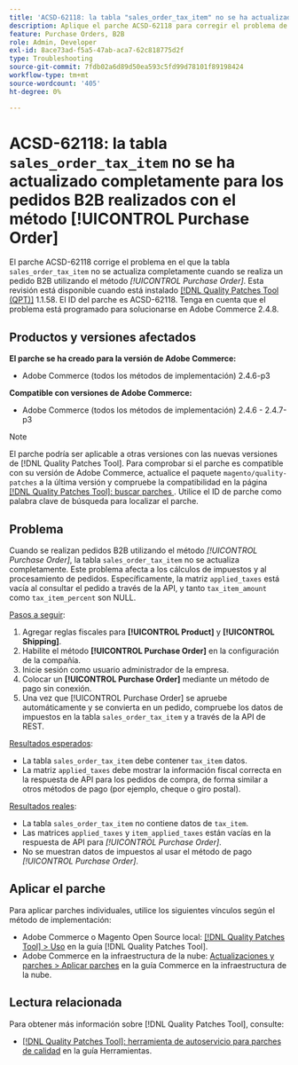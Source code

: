 ```yaml
---
title: 'ACSD-62118: la tabla "sales_order_tax_item" no se ha actualizado completamente para los pedidos B2B realizados con el método [!UICONTROL Purchase Order]'
description: Aplique el parche ACSD-62118 para corregir el problema de Adobe Commerce en el que la tabla sales_order_tax_item no se actualiza completamente cuando los pedidos B2B se realizan mediante el método [!UICONTROL Purchase Order].
feature: Purchase Orders, B2B
role: Admin, Developer
exl-id: 8ace73ad-f5a5-47ab-aca7-62c818775d2f
type: Troubleshooting
source-git-commit: 7fdb02a6d89d50ea593c5fd99d78101f89198424
workflow-type: tm+mt
source-wordcount: '405'
ht-degree: 0%

---
```


# ACSD-62118: la tabla `sales_order_tax_item` no se ha actualizado completamente para los pedidos B2B realizados con el método [!UICONTROL Purchase Order]

El parche ACSD-62118 corrige el problema en el que la tabla `sales_order_tax_item` no se actualiza completamente cuando se realiza un pedido B2B utilizando el método *[!UICONTROL Purchase Order]*. Esta revisión está disponible cuando está instalado [[!DNL Quality Patches Tool (QPT)]](/help/tools/quality-patches-tool/quality-patches-tool-to-self-serve-quality-patches.md) 1.1.58. El ID del parche es ACSD-62118. Tenga en cuenta que el problema está programado para solucionarse en Adobe Commerce 2.4.8.

## Productos y versiones afectados

**El parche se ha creado para la versión de Adobe Commerce:**

* Adobe Commerce (todos los métodos de implementación) 2.4.6-p3

**Compatible con versiones de Adobe Commerce:**

* Adobe Commerce (todos los métodos de implementación) 2.4.6 - 2.4.7-p3

>[!NOTE]
>
>El parche podría ser aplicable a otras versiones con las nuevas versiones de [!DNL Quality Patches Tool]. Para comprobar si el parche es compatible con su versión de Adobe Commerce, actualice el paquete `magento/quality-patches` a la última versión y compruebe la compatibilidad en la página [[!DNL Quality Patches Tool]: buscar parches &#x200B;](https://experienceleague.adobe.com/tools/commerce-quality-patches/index.html?lang=es). Utilice el ID de parche como palabra clave de búsqueda para localizar el parche.

## Problema

Cuando se realizan pedidos B2B utilizando el método *[!UICONTROL Purchase Order]*, la tabla `sales_order_tax_item` no se actualiza completamente. Este problema afecta a los cálculos de impuestos y al procesamiento de pedidos. Específicamente, la matriz `applied_taxes` está vacía al consultar el pedido a través de la API, y tanto `tax_item_amount` como `tax_item_percent` son NULL.

<u>Pasos a seguir</u>:

1. Agregar reglas fiscales para **[!UICONTROL Product]** y **[!UICONTROL Shipping]**.
1. Habilite el método **[!UICONTROL Purchase Order]** en la configuración de la compañía.
1. Inicie sesión como usuario administrador de la empresa.
1. Colocar un **[!UICONTROL Purchase Order]** mediante un método de pago sin conexión.
1. Una vez que [!UICONTROL Purchase Order] se apruebe automáticamente y se convierta en un pedido, compruebe los datos de impuestos en la tabla `sales_order_tax_item` y a través de la API de REST.

<u>Resultados esperados</u>:

* La tabla `sales_order_tax_item` debe contener `tax_item` datos.
* La matriz `applied_taxes` debe mostrar la información fiscal correcta en la respuesta de API para los pedidos de compra, de forma similar a otros métodos de pago (por ejemplo, cheque o giro postal).

<u>Resultados reales</u>:

* La tabla `sales_order_tax_item` no contiene datos de `tax_item`.
* Las matrices `applied_taxes` y `item_applied_taxes` están vacías en la respuesta de API para *[!UICONTROL Purchase Order]*.
* No se muestran datos de impuestos al usar el método de pago *[!UICONTROL Purchase Order]*.

## Aplicar el parche

Para aplicar parches individuales, utilice los siguientes vínculos según el método de implementación:

* Adobe Commerce o Magento Open Source local: [[!DNL Quality Patches Tool] > Uso](/help/tools/quality-patches-tool/usage.md) en la guía [!DNL Quality Patches Tool].
* Adobe Commerce en la infraestructura de la nube: [Actualizaciones y parches > Aplicar parches](https://experienceleague.adobe.com/docs/commerce-cloud-service/user-guide/develop/upgrade/apply-patches.html?lang=es) en la guía Commerce en la infraestructura de la nube.

## Lectura relacionada

Para obtener más información sobre [!DNL Quality Patches Tool], consulte:

* [[!DNL Quality Patches Tool]: herramienta de autoservicio para parches de calidad](/help/tools/quality-patches-tool/quality-patches-tool-to-self-serve-quality-patches.md) en la guía Herramientas.
